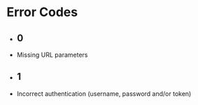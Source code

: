 # Error Codes
- ## 0
 - Missing URL parameters
- ## 1
 - Incorrect authentication (username, password and/or token)